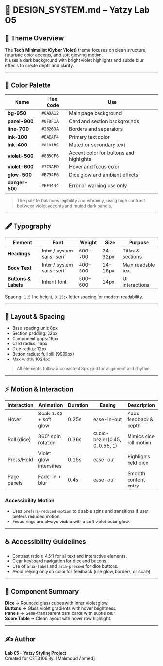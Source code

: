 # 🧩 DESIGN_SYSTEM.md – Yatzy Lab 05

## 🎨 Theme Overview
The **Tech Minimalist (Cyber Violet)** theme focuses on clean structure, futuristic color accents, and soft glowing motion.  
It uses a dark background with bright violet highlights and subtle blur effects to create depth and clarity.

---

## 🌈 Color Palette
| Name | Hex Code | Use |
|------|-----------|-----|
| **bg-950** | `#0A0A12` | Main page background |
| **panel-900** | `#0F0F1A` | Card and section backgrounds |
| **line-700** | `#26263A` | Borders and separators |
| **ink-100** | `#EAEAF4` | Primary text color |
| **ink-400** | `#A1A1BC` | Muted or secondary text |
| **violet-500** | `#8B5CF6` | Accent color for buttons and highlights |
| **violet-600** | `#7C3AED` | Hover and focus color |
| **glow-500** | `#B794F6` | Dice glow and ambient effects |
| **danger-500** | `#EF4444` | Error or warning use only |

> The palette balances legibility and vibrancy, using high contrast between violet accents and muted dark panels.

---

## 🖋 Typography
| Element | Font | Weight | Size | Purpose |
|----------|------|---------|------|----------|
| **Headings** | Inter / system sans-serif | 600–700 | 24–32px | Titles & sections |
| **Body Text** | Inter / system sans-serif | 400–500 | 14–16px | Main readable text |
| **Buttons & Labels** | Inherit font | 500–600 | 14px | UI interactions |

Spacing: `1.5` line height, `0.25px` letter spacing for modern readability.

---

## 🧱 Layout & Spacing
- Base spacing unit: 8px
- Section padding: 32px
- Component gaps: 16px
- Card radius: 16px
- Dice radius: 12px
- Button radius: full pill (9999px)
- Max width: 1024px

> All elements follow a consistent 8px grid for alignment and rhythm.

---

## ⚡ Motion & Interaction
| Interaction | Animation | Duration | Easing | Description |
|--------------|------------|-----------|---------|--------------|
| Hover | Scale `1.02` + soft glow | 0.25s | ease-in-out | Adds feedback & depth |
| Roll (dice) | 360° spin rotation | 0.36s | cubic-bezier(0.45, 0, 0.55, 1) | Mimics dice roll motion |
| Press/Hold | Violet glow intensifies | 0.15s | ease-out | Highlights held dice |
| Page panels | Fade-in + blur | 0.4s | ease-out | Smooth content entry |

### Accessibility Motion
- Uses `prefers-reduced-motion` to disable spins and transitions if user prefers reduced motion.
- Focus rings are always visible with a soft violet outer glow.

---

## ♿ Accessibility Guidelines
- Contrast ratio ≥ 4.5:1 for all text and interactive elements.
- Clear keyboard navigation for dice and buttons.
- Use of `aria-label` and `aria-pressed` for dice buttons.
- Avoid relying only on color for feedback (use glow, borders, or scale).

---

## 🧩 Component Summary
**Dice** → Rounded glass cubes with inner violet glow.  
**Buttons** → Glass violet gradients with hover brightness.  
**Panels** → Semi-transparent dark cards with subtle blur.  
**Score Table** → Clean layout with hover row highlight.

---

## ✍️ Author
**Lab 05 – Yatzy Styling Project**  
Created for CST3106
By: [Mahmoud Ahmed]

